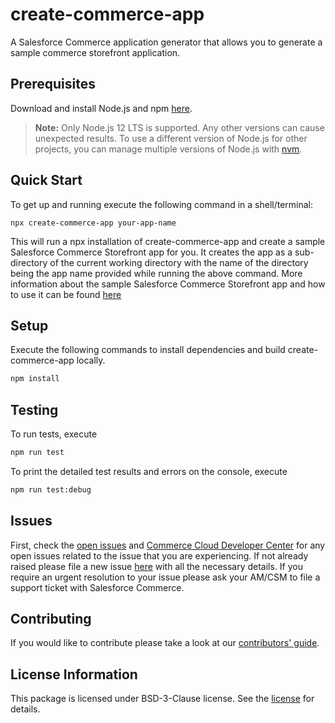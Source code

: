 # create-commerce-app
A Salesforce Commerce application generator that allows you to generate a sample commerce storefront application.

## Prerequisites
Download and install Node.js and npm [here](https://nodejs.org/en/download/).
​
> **Note:** Only Node.js 12 LTS is supported. Any other versions can cause unexpected results. To use a different version of Node.js for other projects, you can manage multiple versions of Node.js with [nvm](https://github.com/nvm-sh/nvm).

## Quick Start

To get up and running execute the following command in a shell/terminal:

```
npx create-commerce-app your-app-name
```

This will run a npx installation of create-commerce-app and create a sample Salesforce Commerce Storefront app for you. It creates the app as a sub-directory of the current working directory with the name of the directory being the app name provided while running the above command. More information about the sample Salesforce Commerce Storefront app and how to use it can be found [here](https://github.com/SalesforceCommerceCloud/sfcc-sample-apps)

## Setup

Execute the following commands to install dependencies and build create-commerce-app locally.

```bash
npm install
```

## Testing

To run tests, execute
```bash
npm run test
```
To print the detailed test results and errors on the console, execute
```bash
npm run test:debug
```

## Issues

First, check the [open issues](https://github.com/SalesforceCommerceCloud/create-commerce-app/issues) and [Commerce Cloud Developer Center](https://developer.commercecloud.com/) for any open issues related to the issue that you are experiencing. If not already raised please file a new issue [here](https://github.com/SalesforceCommerceCloud/create-commerce-app/issues/new) with all the necessary details. If you require an urgent resolution to your issue please ask your AM/CSM to file a support ticket with Salesforce Commerce.

## Contributing

If you would like to contribute please take a look at our [contributors' guide](./Contributing.md).

## License Information
This package is licensed under BSD-3-Clause license. See the [license](./LICENSE.txt) for details.
